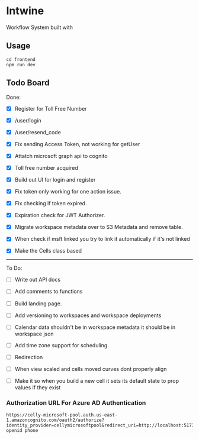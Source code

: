# Intwine

Workflow System built with

## Usage

```
cd frontend
npm run dev
```


## Todo Board

Done:

- [x] Register for Toll Free Number
- [x] /user/login
- [x] /user/resend_code
- [x] Fix sending Access Token, not working for getUser
- [x] Attatch microsoft graph api to cognito
- [x] Toll free number acquired
- [x] Build out UI for login and register
- [x] Fix token only working for one action issue.
- [x] Fix checking if token expired.
- [x] Expiration check for JWT Authorizer.
- [x] Migrate workspace metadata over to S3 Metadata and remove table.
- [x] When check if msft linked you try to link it automatically if it's not linked
- [x] Make the Cells class based


---

To Do:

- [ ] Write out API docs
- [ ] Add comments to functions
- [ ] Build landing page.
- [ ] Add versioning to workspaces and workspace deployments
- [ ] Calendar data shouldn't be in workspace metadata it should be in workspace json
- [ ] Add time zone support for scheduling
- [ ] Redirection
- [ ] When view scaled and cells moved curves dont properly align
- [ ] Make it so when you build a new cell it sets its default state to prop values if they exist




















### Authorization URL For Azure AD Authentication

```
https://celly-microsoft-pool.auth.us-east-1.amazoncognito.com/oauth2/authorize?identity_provider=cellymicrosoftpool&redirect_uri=http://localhost:5173&response_type=TOKEN&client_id=5dfi8s06l6ephu5e5c6vri4aqe&scope=email openid phone
```
